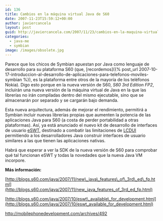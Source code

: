 ```yaml
---
id: 136
title: Cambios en la máquina virtual Java de S60
date: 2007-11-23T15:59:12+00:00
author: javiercancela
layout: post
guid: http://javiercancela.com/2007/11/23/cambios-en-la-maquina-virtual-java-de-s60/
categories:
  - java-me
  - symbian
image: /images/obsolete.jpg
---
```

Parece que los chicos de Symbian apuestan por Java como lenguaje de desarrollo para su plataforma S60 (que, [recordemos]({% post_url 2007-10-17-introduccion-al-desarrollo-de-aplicaciones-para-telefonos-moviles-symbian %}), es la plataforma entre otros de la mayoría de los teléfonos Nokia). Digo esto porque en la nueva versión de S60, _S60 3rd Edition FP2_, incluirán una nueva versión de la máquina virtual de Java en la que las librerías no irán compiladas dentro del mismo ejecutable, sino que se almacenarán por separado y se cargarán bajo demanda.

Esta nueva arquitectura, además de mejorar el rendimiento, permitirá a Symbian incluir nuevas librerías propias que aumenten la potencia de las aplicaciones Java para S60 (a costa de perder portabilidad a otras plataformas). Así, ya está anunciado el nuevo kit de desarrollo de interfaces de usuario [eSWT](http://wiki.forum.nokia.com/index.php/ESWT "ESWT - Forum Nokia Wiki"), destinado a combatir las limitaciones de [LCDUI](http://www.j2medev.com/api/midp/javax/microedition/lcdui/package-summary.html "Package javax.microedition.lcdui") permitiendo a los desarrolladores Java construir interfaces de usuario similares a las que tienen las aplicaciones nativas.

Habrá que esperar a ver la SDK de la nueva versión de S60 para comprobar qué tal funcionan eSWT y todas la novedades que la nueva Java VM incorpore.

 **Más información:**
  
[http://blogs.s60.com/java/2007/11/new\_java\_features\_of\_3rd\_ed\_fp.html](http://blogs.s60.com/java/2007/11/new_java_features_of_3rd_ed_fp.html)
  
[http://blogs.s60.com/java/2007/10/eswt\_available\_for_development.html](http://blogs.s60.com/java/2007/10/eswt_available_for_development.html)
  
 <http://mobilephonedevelopment.com/archives/492>